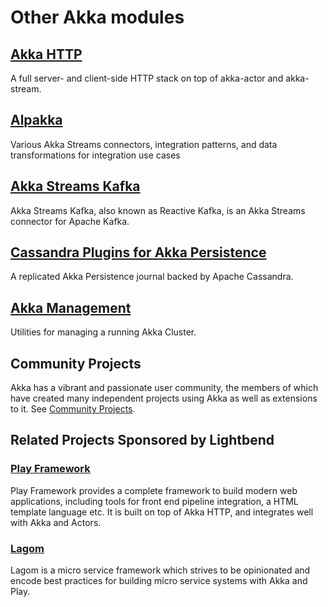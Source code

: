 # Other Akka modules

## [Akka HTTP](http://doc.akka.io/docs/akka-http/current/scala.html)

A full server- and client-side HTTP stack on top of akka-actor and akka-stream.

## [Alpakka](http://developer.lightbend.com/docs/alpakka/current/)

Various Akka Streams connectors, integration patterns, and data transformations for integration use cases

## [Akka Streams Kafka](http://doc.akka.io/docs/akka-stream-kafka/current/home.html)

Akka Streams Kafka, also known as Reactive Kafka, is an Akka Streams connector for Apache Kafka.

## [Cassandra Plugins for Akka Persistence](https://github.com/akka/akka-persistence-cassandra)

A replicated Akka Persistence journal backed by Apache Cassandra.

## [Akka Management](http://developer.lightbend.com/docs/akka-management/current/)

Utilities for managing a running Akka Cluster.

## Community Projects

Akka has a vibrant and passionate user community, the members of which have created many independent projects using Akka as well as extensions to it. See [Community Projects](http://akka.io/community/).

## Related Projects Sponsored by Lightbend

### [Play Framework](https://www.playframework.com)

Play Framework provides a complete framework to build modern web applications, including tools for front end pipeline integration, 
a HTML template language etc. It is built on top of Akka HTTP, and integrates well with Akka and Actors.

### [Lagom](https://www.lagomframework.com)

Lagom is a micro service framework which strives to be opinionated and encode best practices for building micro service systems with Akka and Play.